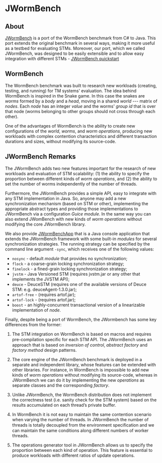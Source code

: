 # JWormBench

## About

[JWormBench](https://github.com/inesc-id-esw/JWormBench/wiki) is a port of the WormBench benchmark from C# to Java. This port extends the original benchmark in several
ways, making it more useful as a testbed for evaluating STMs. Moreover, our port, which we called JWormBench, was designed to be easily extensible and to allow easy integration with different STMs - [JWormBench quickstart](https://github.com/inesc-id-esw/JWormBench/wiki/Running-JWormBenchApp)


## WormBench

The WormBench benchmark was built to research new workloads (creating, testing, and running) for TM systems' evaluation. The idea behind WormBench is inspired in the Snake game. In this case the snakes are *worms* formed by a *body* and a *head*, moving in a shared *world* --- matrix of *nodes*. Each *node* has an integer *value* and the worms' *group id* that is over that node (worms belonging to other groups should not cross through each other). 

One of the advantages of WormBench is the ability to create new configurations of the *world*, *worms*, and *worm operations*, producing new workloads with complex contention characteristics and different transaction durations and sizes, without modifying its source-code. 

## JWormBench Remarks

The JWormBench adds two new features important for the research of new workloads and evaluation of STM scalability: (1) the ability to specify the proportion between different kinds of *worm operations*, and (2) the ability to set the number of worms independently of the number of threads.  

Furthermore, the JWormBench provides a simple API, easy to integrate with any STM implementation in Java. So, anyone may add a new synchronization mechanism (based on STM or other), implementing the appropriate abstract types and providing those implementations to JWormBench via a configuration *Guice module*. In the same way you can also extend JWomBench with new kinds of *worm operations* without modifying the core JWormBench library.

We also provide [JWormBenchApp](https://github.com/inesc-id-esw/JWormBench/wiki/Running-JWormBenchApp) that is a Java console application that extends the JWormBench framework with some built-in *modules* for several synchronization strategies. The running strategy can be specified by the command line argument `-sync`, which receives one of the following values: 

* `nosync` - default *module* that provides no synchronization; 
* `flock` - a coarse-grain locking synchronization strategy;
* `finelock` - a fined-grain locking synchronization strategy;
* `jvstm` - Java Versioned STM (requires jvstm.jar or any other that implements the JVSTM API); 
* `deuce` - DeuceSTM (requires one of the available versions of Deuce STM: e.g. deuceAgent-1.3.0.jar); 
* `artof-free` - (requires artof.jar);
* `artof-lock` - (requires artof.jar);
* `boost` - an highly-concurrent transactional version of a linearizable implementation of *node*.

Finally, despite being a port of WormBench, the JWormbench has some key differences from the former:

1. The STM integration on WormBench is based on macros and requires pre-compilation speciﬁc for each STM API. The JWormBench uses an approach that is based on _inversion of control_, _abstract factory_ and _factory method_ design patterns.

2. The core engine of the JWormBench benchmark is deployed in a separate and independent library, whose features can be extended with other libraries. For instance, in WormBench is impossible to add new kinds of _worm operations_ without modifying its source-code, whereas in JWormBench we can do it by implementing the new _operations_ as separate classes and the corresponding _factory_.

3. Unlike JWormBench, the WormBench distribution does not implement the correctness test (i.e. sanity check for the STM system) based on the results accumulated on each thread’s private buffer.

4. In WormBench it is not easy to maintain the same contention scenario when varying the number of threads. In JWormBench the number of threads is totally decoupled from the environment speciﬁcation and we can maintain the same conditions along different numbers of worker threads.

5. The operations generator tool in JWormBench allows us to specify the proportion between each kind of operation. This feature is essential to produce workloads with different ratios of update operations.